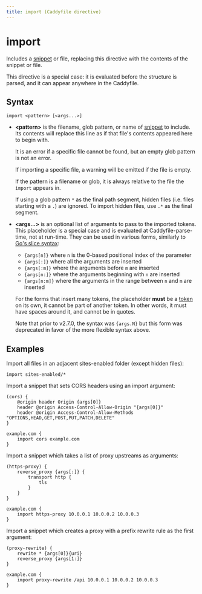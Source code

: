 ```yaml
---
title: import (Caddyfile directive)
---
```


# import

Includes a [snippet](/docs/caddyfile/concepts#snippets) or file, replacing this directive with the contents of the snippet or file.

This directive is a special case: it is evaluated before the structure is parsed, and it can appear anywhere in the Caddyfile.

## Syntax

```caddy-d
import <pattern> [<args...>]
```

- **&lt;pattern&gt;** is the filename, glob pattern, or name of [snippet](/docs/caddyfile/concepts#snippets) to include. Its contents will replace this line as if that file's contents appeared here to begin with.

  It is an error if a specific file cannot be found, but an empty glob pattern is not an error.

  If importing a specific file, a warning will be emitted if the file is empty.

  If the pattern is a filename or glob, it is always relative to the file the `import` appears in.

  If using a glob pattern `*` as the final path segment, hidden files (i.e. files starting with a `.`) are ignored. To import hidden files, use `.*` as the final segment.
- **&lt;args...&gt;** is an optional list of arguments to pass to the imported tokens. This placeholder is a special case and is evaluated at Caddyfile-parse-time, not at run-time. They can be used in various forms, similarly to [Go's slice syntax](https://gobyexample.com/slices):
  - `{args[n]}` where `n` is the 0-based positional index of the parameter
  - `{args[:]}` where all the arguments are inserted
  - `{args[:m]}` where the arguments before `m` are inserted
  - `{args[n:]}` where the arguments beginning with `n` are inserted
  - `{args[n:m]}` where the arguments in the range between `n` and `m` are inserted

  For the forms that insert many tokens, the placeholder **must** be a [token](/docs/caddyfile/concepts#tokens-and-quotes) on its own, it cannot be part of another token. In other words, it must have spaces around it, and cannot be in quotes.

  Note that prior to v2.7.0, the syntax was `{args.N}` but this form was deprecated in favor of the more flexible syntax above.


## Examples

Import all files in an adjacent sites-enabled folder (except hidden files):

```caddy-d
import sites-enabled/*
```

Import a snippet that sets CORS headers using an import argument:

```caddy
(cors) {
	@origin header Origin {args[0]}
	header @origin Access-Control-Allow-Origin "{args[0]}"
	header @origin Access-Control-Allow-Methods "OPTIONS,HEAD,GET,POST,PUT,PATCH,DELETE"
}

example.com {
	import cors example.com
}
```

Import a snippet which takes a list of proxy upstreams as arguments:

```caddy
(https-proxy) {
	reverse_proxy {args[:]} {
		transport http {
			tls
		}
	}
}

example.com {
	import https-proxy 10.0.0.1 10.0.0.2 10.0.0.3
}
```

Import a snippet which creates a proxy with a prefix rewrite rule as the first argument:

```caddy
(proxy-rewrite) {
	rewrite * {args[0]}{uri}
	reverse_proxy {args[1:]}
}

example.com {
	import proxy-rewrite /api 10.0.0.1 10.0.0.2 10.0.0.3
}
```
